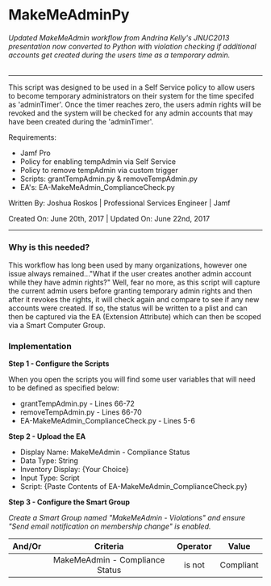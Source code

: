 # MakeMeAdminPy
###### Updated MakeMeAdmin workflow from Andrina Kelly's JNUC2013 presentation now converted to Python with violation checking if additional accounts get created during the users time as a temporary admin.
___
This script was designed to be used in a Self Service policy to allow users to become temporary administrators on their system for the time specifed as 'adminTimer'. Once the timer reaches zero, the users admin rights will be revoked and the system will be checked for any admin accounts that may have been created during the 'adminTimer'.

Requirements:
* Jamf Pro
* Policy for enabling tempAdmin via Self Service
* Policy to remove tempAdmin via custom trigger
* Scripts: grantTempAdmin.py & removeTempAdmin.py
* EA's: EA-MakeMeAdmin_ComplianceCheck.py

Written By: Joshua Roskos | Professional Services Engineer | Jamf

Created On: June 20th, 2017 | Updated On: June 22nd, 2017
___

### Why is this needed?

This workflow has long been used by many organizations, however one issue always remained..."What if the user creates another admin account while they have admin rights?" Well, fear no more, as this script will capture the current admin users before granting temporary admin rights and then after it revokes the rights, it will check again and compare to see if any new accounts were created. If so, the status will be written to a plist and can then be captured via the EA (Extension Attribute) which can then be scoped via a Smart Computer Group.


### Implementation

**Step 1 - Configure the Scripts**

When you open the scripts you will find some user variables that will need to be defined as specified below:
* grantTempAdmin.py - Lines 66-72
* removeTempAdmin.py - Lines 66-70
* EA-MakeMeAdmin_ComplianceCheck.py - Lines 5-6

**Step 2 - Upload the EA**

* Display Name: MakeMeAdmin - Compliance Status
* Data Type: String
* Inventory Display: {Your Choice}
* Input Type: Script
* Script: {Paste Contents of EA-MakeMeAdmin_ComplianceCheck.py}

**Step 3 - Configure the Smart Group**

*Create a Smart Group named "MakeMeAdmin - Violations" and ensure "Send email notification on membership change" is enabled.*

| And/Or | Criteria | Operator | Value |
| :---: | :---: | :---: | :---: |
|   | MakeMeAdmin - Compliance Status | is not | Compliant |

